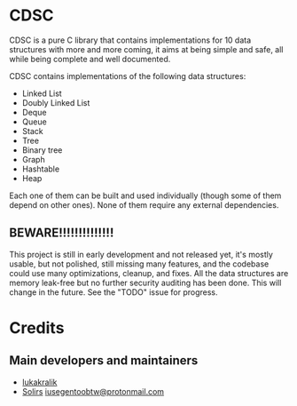 # CDSC
CDSC is a pure C library that contains implementations for 10 data structures with more and more coming,
it aims at being simple and safe, all while being complete and well documented.

CDSC contains implementations of the following data structures:
- Linked List
- Doubly Linked List
- Deque
- Queue
- Stack
- Tree
- Binary tree
- Graph
- Hashtable
- Heap  
  
Each one of them can be built and used individually (though some of them depend on other ones).
None of them require any external dependencies.

## BEWARE!!!!!!!!!!!!!!
This project is still in early development and not released yet, it's mostly usable, but not polished, still missing many features, and the codebase could use many optimizations, cleanup, and fixes. All the data structures are memory leak-free but no further security auditing has been done. This will change in the future.
See the "TODO" issue for progress.

# Credits
## Main developers and maintainers
- [lukakralik](https://github.com/lukakralik)
- [Solirs](https://github.com/Solirs) iusegentoobtw@protonmail.com
